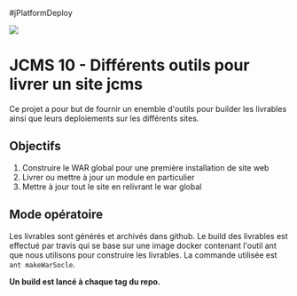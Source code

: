 #jPlatformDeploy

<p>
  <a href="https://travis-ci.org/organizations/departement-loire-atlantique">
    <img src="https://travis-ci.org/departement-loire-atlantique/jPlatformDeploy.svg?branch=master" />
  </a>
</p>

# JCMS 10 - Différents outils pour livrer un site jcms

Ce projet a pour but de fournir un enemble d'outils pour builder les livrables ainsi que leurs deploiements sur les différents sites.

## Objectifs

1. Construire le WAR global pour une première installation de site web
2. Livrer ou mettre à jour un module en particulier
3. Mettre à jour tout le site en relivrant le war global

## Mode opératoire

Les livrables sont générés et archivés dans github. Le build des livrables est effectué par travis qui se base sur une image docker contenant l'outil ant que nous utilisons pour construire les livrables. La commande utilisée est `ant makeWarSocle`.

**Un build est lancé à chaque tag du repo.**
